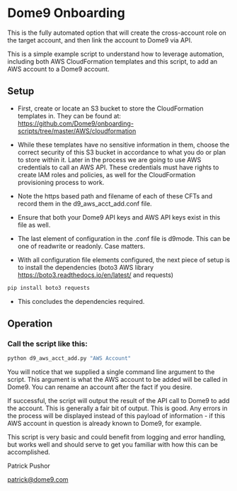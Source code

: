 # Dome9 Onboarding

This is the fully automated option that will create the cross-account role on the target account, and then link the account to Dome9 via API. 


This is a simple example script to understand how to leverage automation,
including both AWS CloudFormation templates and this script, to add an AWS
account to a Dome9 account.

## Setup

- First, create or locate an S3 bucket to store the CloudFormation templates in.
They can be found at: https://github.com/Dome9/onboarding-scripts/tree/master/AWS/cloudformation

- While these templates have no sensitive information in them, choose the correct
security of this S3 bucket in accordance to what you do or plan to store within
it.  Later in the process we are going to use AWS credentials to call an AWS
API.  These credentials must have rights to create IAM roles and policies, as
well for the CloudFormation provisioning process to work.

- Note the https based path and filename of each of these CFTs and record them in
the d9_aws_acct_add.conf file.

- Ensure that both your Dome9 API keys and AWS API keys exist in this file as
well.

- The last element of configuration in the .conf file is d9mode.  This can be one
of readwrite or readonly.  Case matters.

- With all configuration file elements configured, the next piece of setup is to
install the dependencies (boto3 AWS library https://boto3.readthedocs.io/en/latest/ and requests)
```bash
pip install boto3 requests
```

- This concludes the dependencies required.

## Operation

### Call the script like this:
```bash
python d9_aws_acct_add.py "AWS Account"
```

You will notice that we supplied a single command line argument to the script.
This argument is what the AWS account to be added will be called in Dome9.  You
can rename an account after the fact if you desire.

If successful, the script will output the result of the API call to Dome9 to
add the account.  This is generally a fair bit of output.  This is good.  Any
errors in the process will be displayed instead of this payload of information -
if this AWS account in question is already known to Dome9, for example.

This script is very basic and could benefit from logging and error handling,
but works well and should serve to get you familiar with how this can be
accomplished.

Patrick Pushor

patrick@dome9.com
